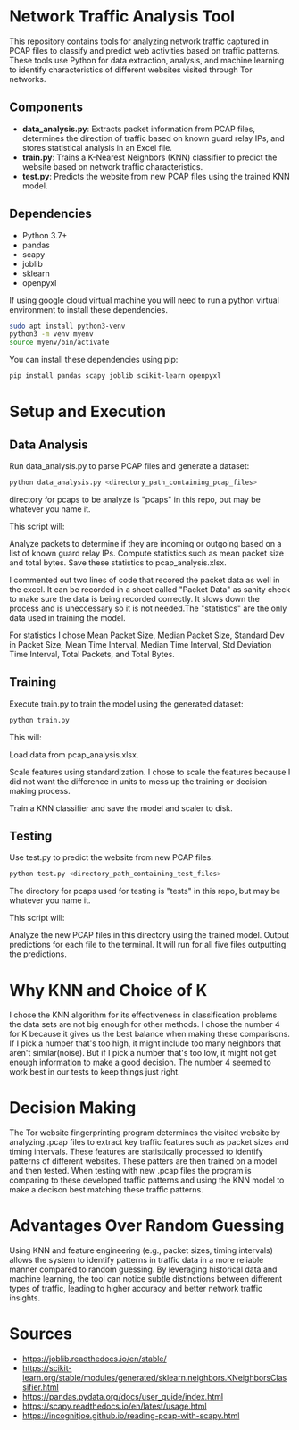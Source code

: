 # Network Traffic Analysis Tool

This repository contains tools for analyzing network traffic captured in PCAP files to classify and predict web activities based on traffic patterns. These tools use Python for data extraction, analysis, and machine learning to identify characteristics of different websites visited through Tor networks.

## Components

- **data_analysis.py**: Extracts packet information from PCAP files, determines the direction of traffic based on known guard relay IPs, and stores statistical analysis in an Excel file.
- **train.py**: Trains a K-Nearest Neighbors (KNN) classifier to predict the website based on network traffic characteristics.
- **test.py**: Predicts the website from new PCAP files using the trained KNN model.

## Dependencies

- Python 3.7+
- pandas
- scapy
- joblib
- sklearn
- openpyxl

If using google cloud virtual machine you will need to run a python virtual environment to install these dependencies.

```bash
sudo apt install python3-venv
python3 -m venv myenv
source myenv/bin/activate
```

You can install these dependencies using pip:

```bash
pip install pandas scapy joblib scikit-learn openpyxl
```

# Setup and Execution

## Data Analysis

Run data_analysis.py to parse PCAP files and generate a dataset:

```bash
python data_analysis.py <directory_path_containing_pcap_files>
```

directory for pcaps to be analyze is "pcaps" in this repo, but may be whatever you name it.

This script will:

Analyze packets to determine if they are incoming or outgoing based on a list of known guard relay IPs.
Compute statistics such as mean packet size and total bytes.
Save these statistics to pcap_analysis.xlsx.

I commented out two lines of code that recored the packet data as well in the excel. It can be recorded in a sheet called "Packet Data" as sanity check to make sure the data is being recorded correctly. It slows down the process and is uneccessary so it is not needed.The "statistics" are the only data used in training the model.

For statistics I chose Mean Packet Size, Median Packet Size, Standard Dev in Packet Size, Mean Time Interval, Median Time Interval, Std Deviation Time Interval, Total Packets, and Total Bytes.

## Training

Execute train.py to train the model using the generated dataset:

```bash
python train.py
```

This will:

Load data from pcap_analysis.xlsx.

Scale features using standardization. I chose to scale the features because I did not want the difference in units to mess up the training or decision-making process.

Train a KNN classifier and save the model and scaler to disk.

## Testing

Use test.py to predict the website from new PCAP files:

```bash
python test.py <directory_path_containing_test_files>
```

The directory for pcaps used for testing is "tests" in this repo, but may be whatever you name it.

This script will:

Analyze the new PCAP files in this directory using the trained model.
Output predictions for each file to the terminal. It will run for all five files outputting the predictions.

# Why KNN and Choice of K

I chose the KNN algorithm for its effectiveness in classification problems the data sets are not big enough for other methods. I chose the number 4 for K because it gives us the best balance when making these comparisons. If I pick a number that's too high, it might include too many neighbors that aren't similar(noise). But if I pick a number that's too low, it might not get enough information to make a good decision. The number 4 seemed to work best in our tests to keep things just right.

# Decision Making

The Tor website fingerprinting program determines the visited website by analyzing .pcap files to extract key traffic features such as packet sizes and timing intervals. These features are statistically processed to identify patterns of different websites. These patters are then trained on a model and then tested. When testing with new .pcap files the program is comparing to these developed traffic patterns and using the KNN model to make a decison best matching these traffic patterns.

# Advantages Over Random Guessing

Using KNN and feature engineering (e.g., packet sizes, timing intervals) allows the system to identify patterns in traffic data in a more reliable manner compared to random guessing. By leveraging historical data and machine learning, the tool can notice subtle distinctions between different types of traffic, leading to higher accuracy and better network traffic insights.

# Sources

- https://joblib.readthedocs.io/en/stable/
- https://scikit-learn.org/stable/modules/generated/sklearn.neighbors.KNeighborsClassifier.html
- https://pandas.pydata.org/docs/user_guide/index.html
- https://scapy.readthedocs.io/en/latest/usage.html
- https://incognitjoe.github.io/reading-pcap-with-scapy.html
